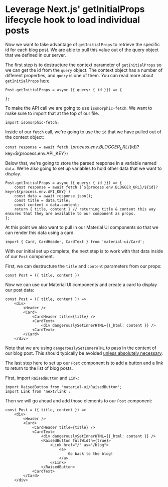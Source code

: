 # Leverage Next.js' getInitialProps lifecycle hook to load individual posts

Now we want to take advantage of `getInitialProps` to retrieve the specific id for each blog post. We are able to pull this value out of the query object that we defined in our server.

The first step is to destructure the context parameter of `getInitialProps` so we can get the id from the `query` object. The context object has a number of different properties, and `query` is one of them. You can read more about `getInitialProps` [here](https://nextjs.org/docs/api-reference/data-fetching/getInitialProps)

```
Post.getInitialProps = async ({ query: { id }}) => {

};
```

To make the API call we are going to use `isomorphic-fetch`. We want to make sure to import that at the top of our file.

`import isomorphic-fetch;`

Inside of our `fetch` call, we're going to use the `id` that we have pulled out of the context object:

`const response = await fetch (`${process.env.BLOGGER_URL}/${id}?key=\${process.env.API_KEY}`)`

Below that, we're going to store the parsed response in a variable named `data`. We're also going to set up variables to hold other data that we want to display.

```
Post.getInitialProps = async ({ query: { id }}) => {
    const response = await fetch (`${process.env.BLOGGER_URL}/${id}?key=\${process.env.API_KEY}`)
    const data = await response.json();
    const title = data.title;
    const content = data.content;
    return { title, content } // returning title & content this way ensures that they are available to our component as props.
};
```

At this point we also want to pull in our Material UI components so that we can render this data using a card.

`import { Card, CardHeader, CardText } from 'material-ui/Card';`

With our initial set up complete, the next step is to work with that data inside of our `Post` component.

First, we can destructure the `title` and `content` parameters from our props:

`const Post = ({ title, content })`

Now we can use our Material UI components and create a card to display our post data:

```
const Post = ({ title, content }) =>
    <div>
        <Header />
        <Card>
            <CardHeader title={title} />
            <CardText>
                <div dangerouslySetInnerHTML={{_html: content }} />
            <CardText>
        </Card>
    </div>
```

Note that we are using `dangerouslySetInnerHTML` to pass in the content of our blog post. This should typically be avoided [unless absolutely necessary](https://reactjs.org/docs/dom-elements.html#dangerouslysetinnerhtml).

The last step here to set up our `Post` component is to add a button and a link to return to the list of blog posts.

First, import `RaisedButton` and `Link`:

```
import RaisedButton from 'material-ui/RaisedButton';
import Link from 'next/link';
```

Then we will go ahead and add those elements to our `Post` component:

```
const Post = ({ title, content }) =>
    <div>
        <Header />
        <Card>
            <CardHeader title={title} />
            <CardText>
                <div dangerouslySetInnerHTML={{_html: content }} />
                <RaisedButton fullWidth={true}>
                    <Link href="/" as="/blog">
                        <a>
                            Go back to the blog!
                        </a>
                    </Link>
                </RaisedButton>
            <CardText>
        </Card>
    </div>
```
